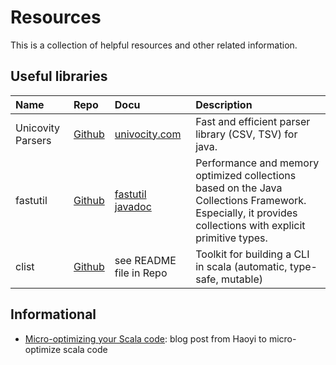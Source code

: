 # Resources

This is a collection of helpful resources and other related information.

## Useful libraries

| Name | Repo | Docu | Description |
| :--- | :--- | :--- | :---------- |
| Unicovity Parsers | [Github](https://github.com/uniVocity/univocity-parsers) | [univocity.com](https://www.univocity.com/pages/univocity_parsers_documentation) | Fast and efficient parser library (CSV, TSV) for java. |
| fastutil | [Github](https://github.com/vigna/fastutil) | [fastutil javadoc](http://fastutil.di.unimi.it/docs/overview-summary.html) | Performance and memory optimized collections based on the Java Collections Framework. Especially, it provides collections with explicit primitive types. |
| clist | [Github](https://github.com/backuity/clist) | see README file in Repo | Toolkit for building a CLI in scala (automatic, type-safe, mutable) |

## Informational

- [Micro-optimizing your Scala code](http://www.lihaoyi.com/post/MicrooptimizingyourScalacode.html): blog post from Haoyi to micro-optimize scala code